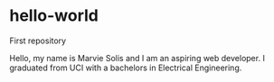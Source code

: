 # hello-world

First repository

Hello, my name is Marvie Solis and I am an aspiring web developer.
I graduated from UCI with a bachelors in Electrical Engineering.
